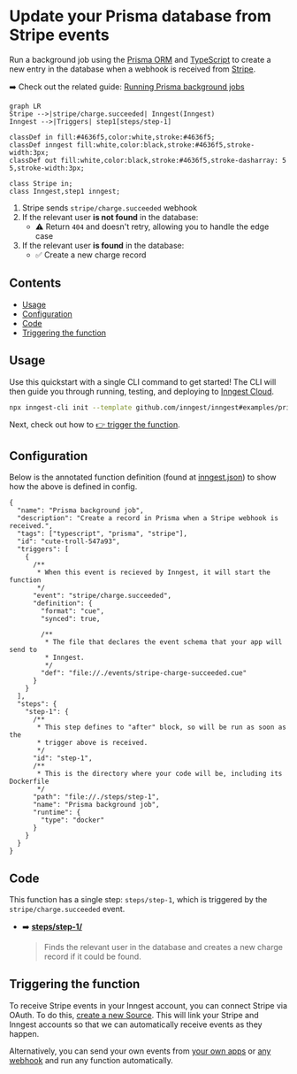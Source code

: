 # Update your Prisma database from Stripe events

<!-- Insert a short summary of the function. It should be no longer than a single paragraph -->
Run a background job using the [Prisma ORM](https://www.prisma.io/) and [TypeScript](https://www.typescriptlang.org/) to create a new entry in the database when a webhook is received from [Stripe](https://stripe.com/).

➡️ Check out the related guide: [Running Prisma background jobs](https://www.inngest.com/docs/guides/prisma-background-jobs)

<!-- Define a flowchart to visually show how the function will work -->
<!-- https://mermaid.live/ is a great tool for this, and docs are at https://mermaid-js.github.io/mermaid/#/flowchart -->
```mermaid
graph LR
Stripe -->|stripe/charge.succeeded| Inngest(Inngest)
Inngest -->|Triggers| step1[steps/step-1]

classDef in fill:#4636f5,color:white,stroke:#4636f5;
classDef inngest fill:white,color:black,stroke:#4636f5,stroke-width:3px;
classDef out fill:white,color:black,stroke:#4636f5,stroke-dasharray: 5 5,stroke-width:3px;

class Stripe in;
class Inngest,step1 inngest;
```

1. Stripe sends `stripe/charge.succeeded` webhook
2. If the relevant user **is not found** in the database:
   - ⚠️ Return `404` and doesn't retry, allowing you to handle the edge case
3. If the relevant user **is found** in the database:
   - ✅ Create a new charge record

<!-- To go along with the visual diagram, you can optionally add some numbered steps here to show the same flow -->
<!-- This may not always be required or appropriate, e.g. if there are some async actions happening -->

## Contents

<!-- A table of contents for your example, covering a few key areas -->
- [Usage](#usage)
- [Configuration](#configuration)
- [Code](#code)
- [Triggering the function](#triggering-the-function)

## Usage

<!-- A quick view of how to get started with the template. -->
<!-- The CLI can guide them -->
Use this quickstart with a single CLI command to get started! The CLI will then guide you through running, testing, and deploying to [Inngest Cloud](https//inngest.com/sign-up?ref=github-example).

```sh
npx inngest-cli init --template github.com/inngest/inngest#examples/prisma-typescript-function
```

Next, check out how to [👉 trigger the function](#triggering-the-function).

## Configuration

<!-- An annotated version of the `inngest.json|cue` file to help the user firm up the understanding of how the config works.-->

Below is the annotated function definition (found at [inngest.json](/inngest.json)) to show how the above is defined in config.

```jsonc
{
  "name": "Prisma background job",
  "description": "Create a record in Prisma when a Stripe webhook is received.",
  "tags": ["typescript", "prisma", "stripe"],
  "id": "cute-troll-547a93",
  "triggers": [
    {
      /**
       * When this event is recieved by Inngest, it will start the function
       */
      "event": "stripe/charge.succeeded",
      "definition": {
        "format": "cue",
        "synced": true,

        /**
         * The file that declares the event schema that your app will send to
         * Inngest.
         */
        "def": "file://./events/stripe-charge-succeeded.cue"
      }
    }
  ],
  "steps": {
    "step-1": {
      /**
       * This step defines to "after" block, so will be run as soon as the
       * trigger above is received.
       */
      "id": "step-1",
      /**
       * This is the directory where your code will be, including its Dockerfile
       */
      "path": "file://./steps/step-1",
      "name": "Prisma background job",
      "runtime": {
        "type": "docker"
      }
    }
  }
}

```

## Code

This function has a single step: `steps/step-1`, which is triggered by the `stripe/charge.succeeded` event.

<!-- A brief summary of where to find the various steps in the code and any other interesting configuration -->
- ➡️ [**steps/step-1/**](/steps/step-1)
  > Finds the relevant user in the database and creates a new charge record if it could be found.

## Triggering the function

<!-- Instructions for how the user should trigger the function from their infrastructure (or source) -->

To receive Stripe events in your Inngest account, you can connect Stripe via OAuth. To do this, [create a new Source](https://app.inngest.com/sources/new#Stripe). This will link your Stripe and Inngest accounts so that we can automatically receive events as they happen.

Alternatively, you can send your own events from [your own apps](https://www.inngest.com/docs/sending-data-via-inngest-sdks) or [any webhook](https://www.inngest.com/docs/event-webhooks) and run any function automatically.
